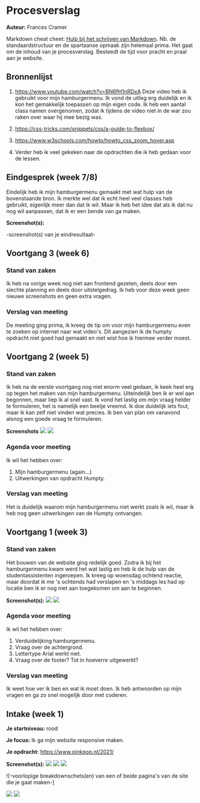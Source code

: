 # Procesverslag
**Auteur:** Frances Cramer

Markdown cheat cheet: [Hulp bij het schrijven van Markdown](https://github.com/adam-p/markdown-here/wiki/Markdown-Cheatsheet). Nb. de standaardstructuur en de spartaanse opmaak zijn helemaal prima. Het gaat om de inhoud van je procesverslag. Besteedt de tijd voor pracht en praal aan je website.



## Bronnenlijst
1. https://www.youtube.com/watch?v=BN6fH1nRDxA
Deze video heb ik gebruikt voor mijn hamburgermenu. Ik vond de uitleg erg duidelijk en ik kon het gemakkelijk toepassen op mijn eigen code. Ik heb een aantal class namen overgenomen, zodat ik tijdens de video niet in de war zou raken over waar hij mee bezig was. 

2. https://css-tricks.com/snippets/css/a-guide-to-flexbox/

3. https://www.w3schools.com/howto/howto_css_zoom_hover.asp

4. Verder heb ik veel gekeken naar de opdrachten die ik heb gedaan voor de lessen.



## Eindgesprek (week 7/8)

Eindelijk heb ik mijn hamburgermenu gemaakt met wat hulp van de bovenstaande bron. Ik merkte wel dat ik echt heel veel classes heb gebruikt, eigenlijk meer dan dat ik wil. Maar ik heb het idee dat als ik dat nu nog wil aanpassen, dat ik er een bende van ga maken.

**Screenshot(s):**

-screenshot(s) van je eindresultaat-



## Voortgang 3 (week 6)

### Stand van zaken

Ik heb na vorige week nog niet aan frontend gezeten, deels door een slechte planning en deels door uitstelgedrag. Ik heb voor deze week geen nieuwe screenshots en geen extra vragen.

### Verslag van meeting
De meeting ging prima, ik kreeg de tip om voor mijn hamburgermenu even te zoeken op internet naar wat video's. Dit aangezien ik de humpty opdracht niet goed had gemaakt en niet wist hoe ik hiermee verder moest.


## Voortgang 2 (week 5)

### Stand van zaken

Ik heb na de eerste voortgang nog niet enorm veel gedaan, ik keek heel erg op tegen het maken van mijn hamburgermenu. Uiteindelijk ben ik er wel aan begonnen, maar liep ik al snel vast. Ik vond het lastig om mijn vraag helder te formuleren, het is namelijk een beetje vreemd. Ik doe duidelijk iets fout, maar ik kan zelf niet vinden wat precies. Ik ben van plan om vanavond alsnog een goede vraag te formuleren.

**Screenshots**
![](images/voortgang_week5_1.png)
![](images/voortgang_week5_2.png)

### Agenda voor meeting

Ik wil het hebben over:
1. Mijn hamburgermenu (again...)
2. Uitwerkingen van opdracht Humpty.

### Verslag van meeting
Het is duidelijk waarom mijn hamburgermenu niet werkt zoals ik wil, maar ik heb nog geen uitwerkingen van de Humpty ontvangen.



## Voortgang 1 (week 3)

### Stand van zaken

Het bouwen van de website ging redelijk goed. Zodra ik bij het hamburgermenu kwam werd het wat lastig en heb ik de hulp van de studentassistenten ingeroepen. Ik kreeg op woensdag ochtend reactie, maar doordat ik me 's ochtends had verslapen en 's middags les had op locatie ben ik er nog niet aan toegekomen om aan te beginnen.

**Screenshot(s):**
![](images/voortgang_week3_1.png)
![](images/voortgang_week3_2.png)

### Agenda voor meeting

Ik wil het hebben over:
1. Verduidelijking hamburgermenu.
2. Vraag over de achtergrond.
3. Lettertype Arial werkt niet.
4. Vraag over de footer? Tot in hoeverre uitgewerkt?


### Verslag van meeting

Ik weet hoe ver ik ben en wat ik moet doen. Ik heb antwoorden op mijn vragen en ga zo snel mogelijk door met coderen.


## Intake (week 1)

**Je startniveau:** 
rood

**Je focus:** 
Ik ga mijn website responsive maken.

**Je opdracht:** 
https://www.pinkpop.nl/2021/

**Screenshot(s):** 
![](images/homescherm_pinkpop.png)
![](images/line-up_pinkpop1.png)
![](images/line-up_pinkpop2.png)

![-voorlopige breakdownschets(en) van een of beide pagina's van de site die je gaat maken-]

![](images/breakdownschets_homescherm1.png)
![](images/breakdownschets_homescherm2.png)
